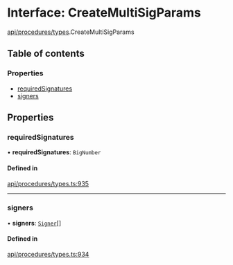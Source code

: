 # Interface: CreateMultiSigParams

[api/procedures/types](../wiki/api.procedures.types).CreateMultiSigParams

## Table of contents

### Properties

- [requiredSignatures](../wiki/api.procedures.types.CreateMultiSigParams#requiredsignatures)
- [signers](../wiki/api.procedures.types.CreateMultiSigParams#signers)

## Properties

### requiredSignatures

• **requiredSignatures**: `BigNumber`

#### Defined in

[api/procedures/types.ts:935](https://github.com/PolymeshAssociation/polymesh-sdk/blob/46129005/src/api/procedures/types.ts#L935)

___

### signers

• **signers**: [`Signer`](../wiki/types#signer)[]

#### Defined in

[api/procedures/types.ts:934](https://github.com/PolymeshAssociation/polymesh-sdk/blob/46129005/src/api/procedures/types.ts#L934)
